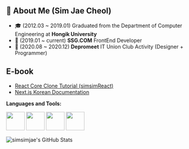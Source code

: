 ## 👨 About Me (Sim Jae Cheol)

- 🎓 (2012.03 ~ 2019.01) Graduated from the Department of Computer Engineering at **Hongik University**
- 🤔 (2019.01 ~ current) **SSG.COM** FrontEnd Developer
- 🌱 (2020.08 ~ 2020.12) **Depromeet** IT Union Club Activity (Designer + Programmer)

## E-book
- [React Core Clone Tutorial (simsimReact)](https://simsimjae.gitbook.io/simsimreact)
- [Next.js Korean Documentation](https://simsimjae.gitbook.io/nextjs-korean-documentation/)

**Languages and Tools:** 

<p align="left">
  <img src="https://media3.giphy.com/media/kdFc8fubgS31b8DsVu/giphy.webp" width="50">
  <img src="https://media3.giphy.com/media/ln7z2eWriiQAllfVcn/200w.webp" width="50">
  <img src="https://i.giphy.com/media/eNAsjO55tPbgaor7ma/200w.webp" width="50">
  <img src="https://i.giphy.com/media/IdyAQJVN2kVPNUrojM/200.webp" width="50">
</p>

![simsimjae's GitHub Stats](https://github-readme-stats.vercel.app/api?username=simsimjae&show_icons=true&count_private=true)
